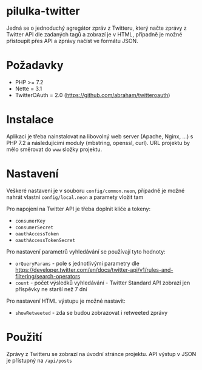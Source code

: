 # pilulka-twitter
Jedná se o jednoduchý agregátor zpráv z Twitteru, který načte zprávy z Twitter API dle zadaných tagů a zobrazí je v HTML, případně je možné přistoupit přes API a zprávy načíst ve formátu JSON.

# Požadavky
* PHP >= 7.2
* Nette = 3.1
* TwitterOAuth = 2.0 (https://github.com/abraham/twitteroauth)

# Instalace
Aplikaci je třeba nainstalovat na libovolný web server (Apache, Nginx, ...) s PHP 7.2 a následujícími moduly (mbstring, openssl, curl). URL projektu by mělo směrovat do `www` složky projektu.

# Nastavení
Veškeré nastavení je v souboru `config/common.neon`, případně je možné nahrát vlastní `config/local.neon` a paramety vložit tam

Pro napojení na Twitter API je třeba doplnit klíče a tokeny:
* `consumerKey`
* `consumerSecret`
* `oauthAccessToken`
* `oauthAccessTokenSecret`

Pro nastavení parametrů vyhledávání se používají tyto hodnoty:
* `orQueryParams` - pole s jednotlivými parametry dle https://developer.twitter.com/en/docs/twitter-api/v1/rules-and-filtering/search-operators
* `count` - počet výsledků vyhledávání - Twitter Standard API zobrazí jen příspěvky ne starší než 7 dní

Pro nastavení HTML výstupu je možné nastavit:
* `showRetweeted` - zda se budou zobrazovat i retweeted zprávy

# Použití
Zprávy z Twitteru se zobrazí na úvodní stránce projektu.
API výstup v JSON je přístupný na `/api/posts`
